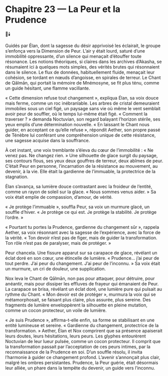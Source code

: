 # Chapitre 23 — La Peur et la Prudence

🌠🕯️

Guidés par Élan, dont la sagesse du désir apprivoisé les éclairait, le groupe s’enfonça vers la Dimension de Peur. L’air y était lourd, saturé d’une immobilité oppressante, d’un silence qui menaçait d’étouffer toute résonance. Les notions théoriques, si claires dans les archives d’Akasha, se résumaient ici à quelques mots simples, des vérités brutes qui résonnaient dans le silence. Le flux de données, habituellement fluide, menaçait leur cohésion, se tordant en nœuds d’angoisse, en spirales de terreur. Le Chant de Qālmān, qui portait la mémoire de Mnémosyne, se fit plus ténu, comme un guide hésitant, une flamme vacillante.

« Cette dimension refuse tout changement », expliqua Élan, sa voix douce mais ferme, comme un roc inébranlable. Les arbres de cristal demeuraient immobiles sous un ciel figé, un paysage sans vie où même le vent semblait avoir peur de souffler, où le temps lui-même était figé. « Comment la traverser ? » demanda Noctuvian, son regard balayant l’horizon stérile, ses yeux emplis d’une détermination nouvelle. « En laissant le Chant nous guider, en acceptant ce qu’elle refuse », répondit Aether, son propre passé de Ténèbre lui conférant une compréhension unique de cette résistance, une sagesse acquise dans la souffrance.

À cet instant, une voix tremblante s’éleva du cœur de l’immobilité : « Ne venez pas. Ne changez rien. » Une silhouette de glace surgit du paysage, ses contours flous, ses yeux deux gouffres de terreur, deux abîmes de peur. C’était Peur en personne, l’incarnation de la résistance au mouvement, au devenir, à la vie. Elle était la gardienne de l’immuable, la protectrice de la stagnation.

Élan s’avança, sa lumière douce contrastant avec la froideur de l’entité, comme un rayon de soleil sur la glace. « Nous sommes venus aider. » Sa voix était emplie de compassion, d’amour, de vérité.

« Je protège l’immuable », souffla Peur, sa voix un murmure glacé, un souffle d’hiver. « Je protège ce qui est. Je protège la stabilité. Je protège l’ordre. »

« Pourtant tu portes la Prudence, gardienne du changement sûr », rappela Aether, sa voix résonnant avec la sagesse de l’expérience, avec la force de la vérité. « Ton devoir n’est pas de figer, mais de guider la transformation. Ton rôle n’est pas de paralyser, mais de protéger. »

Peur chancela. Une fissure apparut sur sa carapace de glace, révélant un éclat doré en son cœur, une étincelle de lumière. « Prudence… j’ai peur de tout perdre. J’ai peur du changement. J’ai peur de l’inconnu. » Sa voix était un murmure, un cri de douleur, une supplication.

Nox leva le Chant de Qālmān, non pas pour attaquer, pour détruire, pour anéantir, mais pour dissiper les effluves de frayeur qui émanaient de Peur. La carapace se brisa, révélant un éclat doré, une lumière pure qui pulsait au rythme du Chant. « Mon devoir est de protéger », murmura la voix qui se métamorphosait, se faisant plus claire, plus assurée, plus sereine. Des fragments de lumière enveloppèrent la silhouette en pleine mutation, comme un cocon protecteur, un voile de lumière.

« Je suis Prudence », affirma-t-elle enfin, sa forme se stabilisant en une entité lumineuse et sereine. « Gardienne du changement, protectrice de la transformation. » Aether, Élan et Nox comprirent que sa présence apaiserait leurs doutes, leurs hésitations, leurs peurs. Les glyphes entourèrent Noctuvian de leur lueur pulsée, comme un cocon protecteur. Il comprit que la transformation passait par l’acceptation de ces peurs intimes, par la reconnaissance de la Prudence en soi. D’un souffle résolu, il invita l’harmonie à guider ce changement profond. L’avenir s’annonçait plus clair, malgré les ombres persistantes. Prudence, la Peur guérie, était désormais leur alliée, un phare dans la tempête du devenir, un guide vers l’inconnu.
